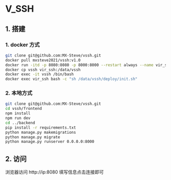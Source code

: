 # V_SSH
## 1. 搭建
### 1. docker 方式
```bash
git clone git@github.com:MX-Steve/vssh.git
docker pull mxsteve2021/vssh:v1.0
docker run -itd -p 8080:8080 -p 8000:8000 --restart always --name vir_ssh mxsteve2021/vssh:v1.0
docker cp vssh vir_ssh:/data/vssh
docker exec -it vssh /bin/bash
docker exec vir_ssh bash -c "sh /data/vssh/deploy/init.sh"
```
### 2. 本地方式
```bash
git clone git@github.com:MX-Steve/vssh.git
cd vssh/frontend
npm install
npm run dev
cd ../backend
pip install -r requirements.txt
python manage.py makemigrations
python manage.py migrate
python manage.py runserver 0.0.0.0:8000
```
## 2. 访问
浏览器访问 http://ip:8080 填写信息点击连接即可